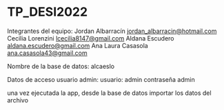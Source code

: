 # TP_DESI2022
Integrantes del equipo:
Jordan Albarracín jordan_albarracin@hotmail.com
Cecilia Lorenzini lcecilia8147@gmail.com
Aldana Escudero aldana.escudero@gmail.com
Ana Laura Casasola ana.casasola43@gmail.com

Nombre de la base de datos: alcaeslo

Datos de acceso usuario admin:
usuario: admin
contraseña admin

una vez ejecutada la app, desde la base de datos importar los datos del archivo

